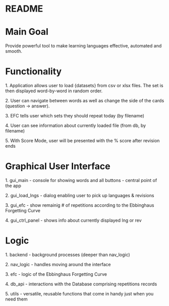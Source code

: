 <h1> README </h1>

<h1>Main Goal</h1>
<p>Provide powerful tool to make learning languages effective, automated and smooth.</p>

<h1>Functionality</h1>
    <p>1. Application allows user to load {datasets} from csv or xlsx files. The set is then displayed word-by-word in random order.  </p>
    <p>2. User can navigate between words as well as change the side of the cards (question -> answer).  </p>
    <p>3. EFC tells user which sets they should repeat today (by filename)  </p>
    <p>4. User can see information about currently loaded file (from db, by filename)  </p>
    <p>5. With Score Mode, user will be presented with the % score after revision ends  </p>


<h1>Graphical User Interface</h1>
    <p>1. gui_main - console for showing words and all buttons - central point of the app</p>
    <p>2. gui_load_lngs - dialog enabling user to pick up languages & revisions</p>
    <p>3. gui_efc - show remainig # of repetitions according to the Ebbinghaus Forgetting Curve</p>
    <p>4. gui_ctrl_panel - shows info about currently displayed lng or rev</p>

<h1>Logic</h1>
    <p>1. backend - background processes (deeper than nav_logic)</p>
    <p>2. nav_logic - handles moving around the interface</p>
    <p>3. efc - logic of the Ebbinghaus Forgetting Curve</p>
    <p>4. db_api - interactions with the Database comprising repetitions records</p>
    <p>5. utils - versatile, reusable functions that come in handy just when you need them</p>
